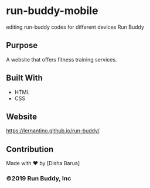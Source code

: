 # run-buddy-mobile
editing run-buddy codes for different devices
 Run Buddy

## Purpose
A website that offers fitness training services.

## Built With
* HTML
* CSS

## Website
https://lernantino.github.io/run-buddy/

## Contribution
Made with ❤️ by [Disha Barua]

### ©️2019 Run Buddy, Inc 
